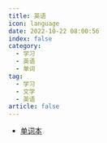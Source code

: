 ```yaml
---
title: 英语
icon: language
date: 2022-10-22 08:00:56
index: false
category:
  - 学习
  - 英语
  - 单词
tag:
  - 学习
  - 文学
  - 英语
article: false
---
```


- [单词本](./单词本 "目前记录各个阶段的单词。")
